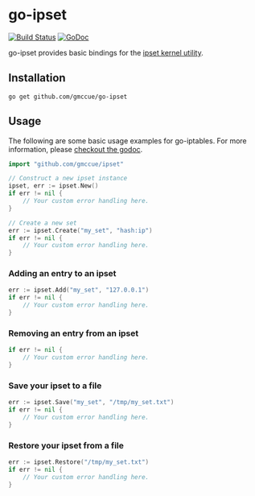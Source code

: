 # go-ipset

[![Build Status](https://api.travis-ci.org/gmccue/go-ipset.png?branch=master)](https://travis-ci.org/gmccue/go-ipset)
[![GoDoc](https://godoc.org/github.com/gmccue/go-ipset?status.svg)](https://godoc.org/github.com/gmccue/go-ipset)

go-ipset provides basic bindings for the [ipset kernel utility](http://ipset.netfilter.org/).

## Installation
```
go get github.com/gmccue/go-ipset
```

## Usage
The following are some basic usage examples for go-iptables. For more information, please [checkout the godoc](https://godoc.org/github.com/gmccue/go-ipset).

```go
import "github.com/gmccue/ipset"

// Construct a new ipset instance
ipset, err := ipset.New()
if err != nil {
    // Your custom error handling here.
}

// Create a new set
err := ipset.Create("my_set", "hash:ip")
if err != nil {
    // Your custom error handling here.
}
```

### Adding an entry to an ipset
```go
err := ipset.Add("my_set", "127.0.0.1")
if err != nil {
    // Your custom error handling here.
}
```

### Removing an entry from an ipset
```go
if err != nil {
    // Your custom error handling here.
}
```

### Save your ipset to a file
```go
err := ipset.Save("my_set", "/tmp/my_set.txt")
if err != nil {
    // Your custom error handling here.
}
```

### Restore your ipset from a file
```go
err := ipset.Restore("/tmp/my_set.txt")
if err != nil {
    // Your custom error handling here.
}
```
